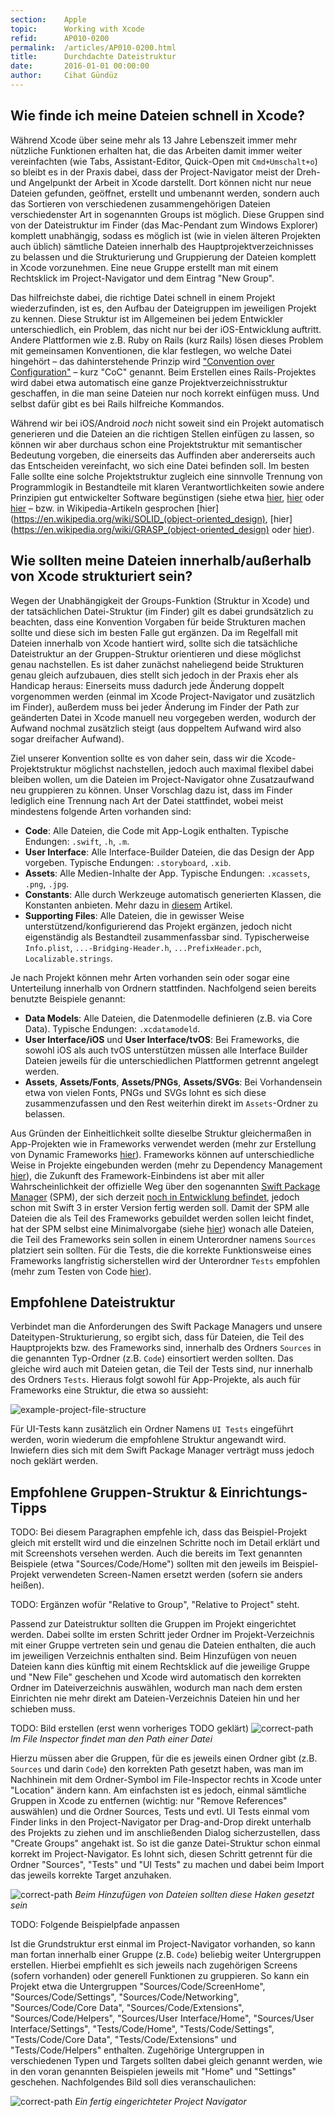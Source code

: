 ```yaml
---
section:    Apple
topic:      Working with Xcode
refid:      AP010-0200
permalink:  /articles/AP010-0200.html
title:      Durchdachte Dateistruktur
date:       2016-01-01 00:00:00
author:     Cihat Gündüz
---
```



## Wie finde ich meine Dateien schnell in Xcode?

Während Xcode über seine mehr als 13 Jahre Lebenszeit immer mehr nützliche Funktionen erhalten hat, die das Arbeiten damit immer weiter vereinfachten (wie Tabs, Assistant-Editor, Quick-Open mit `Cmd+Umschalt+o`) so bleibt es in der Praxis dabei, dass der Project-Navigator meist der Dreh- und Angelpunkt der Arbeit in Xcode darstellt. Dort können nicht nur neue Dateien gefunden, geöffnet, erstellt und umbenannt werden, sondern auch das Sortieren von verschiedenen zusammengehörigen Dateien verschiedenster Art in sogenannten Groups ist möglich. Diese Gruppen sind von der Dateistruktur im Finder (das Mac-Pendant zum Windows Explorer) komplett unabhängig, sodass es möglich ist (wie in vielen älteren Projekten auch üblich) sämtliche Dateien innerhalb des Hauptprojektverzeichnisses zu belassen und die Strukturierung und Gruppierung der Dateien komplett in Xcode vorzunehmen. Eine neue Gruppe erstellt man mit einem Rechtsklick im Project-Navigator und dem Eintrag "New Group".

Das hilfreichste dabei, die richtige Datei schnell in einem Projekt wiederzufinden, ist es, den Aufbau der Dateigruppen im jeweiligen Projekt zu kennen. Diese Struktur ist im Allgemeinen bei jedem Entwickler unterschiedlich, ein Problem, das nicht nur bei der iOS-Entwicklung auftritt. Andere Plattformen wie z.B. Ruby on Rails (kurz Rails) lösen dieses Problem mit gemeinsamen Konventionen, die klar festlegen, wo welche Datei hingehört – das dahinterstehende Prinzip wird ["Convention over Configuration"](https://en.wikipedia.org/wiki/Convention_over_configuration) – kurz "CoC" genannt. Beim Erstellen eines Rails-Projektes wird dabei etwa automatisch eine ganze Projektverzeichnisstruktur geschaffen, in die man seine Dateien nur noch korrekt einfügen muss. Und selbst dafür gibt es bei Rails hilfreiche Kommandos.

Während wir bei iOS/Android *noch* nicht soweit sind ein Projekt automatisch generieren und die Dateien an die richtigen Stellen einfügen zu lassen, so können wir aber durchaus schon eine Projektstruktur mit semantischer Bedeutung vorgeben, die einerseits das Auffinden aber andererseits auch das Entscheiden vereinfacht, wo sich eine Datei befinden soll. Im besten Falle sollte eine solche Projektstruktur zugleich eine sinnvolle Trennung von Programmlogik in Bestandteile mit klaren Verantwortlichkeiten sowie andere Prinzipien gut entwickelter Software begünstigen (siehe etwa [hier](http://www.oodesign.com/design-principles.html), [hier](https://msdn.microsoft.com/en-us/library/ee658124.aspx) oder [hier](http://code.tutsplus.com/tutorials/3-key-software-principles-you-must-understand--net-25161) – bzw. in Wikipedia-Artikeln gesprochen [hier](https://en.wikipedia.org/wiki/SOLID_(object-oriented_design), [hier](https://en.wikipedia.org/wiki/GRASP_(object-oriented_design) oder [hier](https://en.wikipedia.org/wiki/Don%27t_repeat_yourself)).


## Wie sollten meine Dateien innerhalb/außerhalb von Xcode strukturiert sein?

Wegen der Unabhängigkeit der Groups-Funktion (Struktur in Xcode) und der tatsächlichen Datei-Struktur (im Finder) gilt es dabei grundsätzlich zu beachten, dass eine Konvention Vorgaben für beide Strukturen machen sollte und diese sich im besten Falle gut ergänzen. Da im Regelfall mit Dateien innerhalb von Xcode hantiert wird, sollte sich die tatsächliche Dateistruktur an der Gruppen-Struktur orientieren und diese möglichst genau nachstellen. Es ist daher zunächst naheliegend beide Strukturen genau gleich aufzubauen, dies stellt sich jedoch in der Praxis eher als Handicap heraus: Einerseits muss dadurch jede Änderung doppelt vorgenommen werden (einmal im Xcode Project-Navigator und zusätzlich im Finder), außerdem muss bei jeder Änderung im Finder der Path zur geänderten Datei in Xcode manuell neu vorgegeben werden, wodurch der Aufwand nochmal zusätzlich steigt (aus doppeltem Aufwand wird also sogar dreifacher Aufwand).

Ziel unserer Konvention sollte es von daher sein, dass wir die Xcode-Projektstruktur möglichst nachstellen, jedoch auch maximal flexibel dabei bleiben wollen, um die Dateien im Project-Navigator ohne Zusatzaufwand neu gruppieren zu können. Unser Vorschlag dazu ist, dass im Finder lediglich eine Trennung nach Art der Datei stattfindet, wobei meist mindestens folgende Arten vorhanden sind:

* **Code**: Alle Dateien, die Code mit App-Logik enthalten. Typische Endungen: `.swift`, `.h`, `.m`.
* **User Interface**: Alle Interface-Builder Dateien, die das Design der App vorgeben. Typische Endungen: `.storyboard`, `.xib`.
* **Assets**: Alle Medien-Inhalte der App. Typische Endungen: `.xcassets`, `.png`, `.jpg`.
* **Constants**: Alle durch Werkzeuge automatisch generierten Klassen, die Konstanten anbieten. Mehr dazu in [diesem](#) Artikel.
* **Supporting Files**: Alle Dateien, die in gewisser Weise unterstützend/konfigurierend das Projekt ergänzen, jedoch nicht eigenständig als Bestandteil zusammenfassbar sind. Typischerweise `Info.plist`, `...-Bridging-Header.h`, `...PrefixHeader.pch`, `Localizable.strings`.

Je nach Projekt können mehr Arten vorhanden sein oder sogar eine Unterteilung innerhalb von Ordnern stattfinden. Nachfolgend seien bereits benutzte Beispiele genannt:

* **Data Models**: Alle Dateien, die Datenmodelle definieren (z.B. via Core Data). Typische Endungen: `.xcdatamodeld`.
* **User Interface/iOS** und **User Interface/tvOS**: Bei Frameworks, die sowohl iOS als auch tvOS unterstützen müssen alle Interface Builder Dateien jeweils für die unterschiedlichen Plattformen getrennt angelegt werden.
* **Assets**, **Assets/Fonts**, **Assets/PNGs**, **Assets/SVGs**: Bei Vorhandensein etwa von vielen Fonts, PNGs und SVGs lohnt es sich diese zusammenzufassen und den Rest weiterhin direkt im `Assets`-Ordner zu belassen.

Aus Gründen der Einheitlichkeit sollte dieselbe Struktur gleichermaßen in App-Projekten wie in Frameworks verwendet werden (mehr zur Erstellung von Dynamic Frameworks [hier](#)). Frameworks können auf unterschiedliche Weise in Projekte eingebunden werden (mehr zu Dependency Management [hier](#)), die Zukunft des Framework-Einbindens ist aber mit aller Wahrscheinlichkeit der offizielle Weg über den sogenannten [Swift Package Manager](https://swift.org/package-manager/) (SPM), der sich derzeit [noch in Entwicklung befindet](https://github.com/apple/swift-package-manager), jedoch schon mit Swift 3 in erster Version fertig werden soll. Damit der SPM alle Dateien die als Teil des Frameworks gebuildet werden sollen leicht findet, hat der SPM selbst eine Minimalvorgabe (siehe [hier](https://github.com/apple/swift-package-manager/blob/master/Documentation/SourceLayouts.md)) wonach alle Dateien, die Teil des Frameworks sein sollen in einem Unterordner namens `Sources` platziert sein sollten. Für die Tests, die die korrekte Funktionsweise eines Frameworks langfristig sicherstellen wird der Unterordner `Tests` empfohlen (mehr zum Testen von Code [hier](#)).


## Empfohlene Dateistruktur

Verbindet man die Anforderungen des Swift Package Managers und unsere Dateitypen-Strukturierung, so ergibt sich, dass für Dateien, die Teil des Hauptprojekts bzw. des Frameworks sind, innerhalb des Ordners `Sources` in die genannten Typ-Ordner (z.B. `Code`) einsortiert werden sollten. Das gleiche wird auch mit Dateien getan, die Teil der Tests sind, nur innerhalb des Ordners `Tests`. Hieraus folgt sowohl für App-Projekte, als auch für Frameworks eine Struktur, die etwa so aussieht:

![example-project-file-structure](../../../public/images/AP010/0200/example-project-file-structure.png)

Für UI-Tests kann zusätzlich ein Ordner Namens `UI Tests` eingeführt werden, worin wiederum die empfohlene Struktur angewandt wird. Inwiefern dies sich mit dem Swift Package Manager verträgt muss jedoch noch geklärt werden.

## Empfohlene Gruppen-Struktur & Einrichtungs-Tipps

TODO: Bei diesem Paragraphen empfehle ich, dass das Beispiel-Projekt gleich mit erstellt wird und die einzelnen Schritte noch im Detail erklärt und mit Screenshots versehen werden. Auch die bereits im Text genannten Beispiele (etwa "Sources/Code/Home") sollten mit den jeweils im Beispiel-Projekt verwendeten Screen-Namen ersetzt werden (sofern sie anders heißen).

TODO: Ergänzen wofür "Relative to Group", "Relative to Project" steht.

Passend zur Dateistruktur sollten die Gruppen im Projekt eingerichtet werden. Dabei sollte im ersten Schritt jeder Ordner im Projekt-Verzeichnis mit einer Gruppe vertreten sein und genau die Dateien enthalten, die auch im jeweiligen Verzeichnis enthalten sind. Beim Hinzufügen von neuen Dateien kann dies künftig mit einem Rechtsklick auf die jeweilige Gruppe und "New File" geschehen und Xcode wird automatisch den korrekten Ordner im Dateiverzeichnis auswählen, wodurch man nach dem ersten Einrichten nie mehr direkt am Dateien-Verzeichnis Dateien hin und her schieben muss.

TODO: Bild erstellen (erst wenn vorheriges TODO geklärt)
![correct-path](../../../public/images/AP010/0200/correct-path.png)
*Im File Inspector findet man den Path einer Datei*

Hierzu müssen aber die Gruppen, für die es jeweils einen Ordner gibt (z.B. `Sources` und darin `Code`) den korrekten Path gesetzt haben, was man im Nachhinein mit dem Ordner-Symbol im File-Inspector rechts in Xcode unter "Location" ändern kann. Am einfachsten ist es jedoch, einmal sämtliche Gruppen in Xcode zu entfernen (wichtig: nur "Remove References" auswählen) und die Ordner Sources, Tests und evtl. UI Tests einmal vom Finder links in den Project-Navigator per Drag-and-Drop direkt unterhalb des Projekts zu ziehen und im anschließenden Dialog sicherzustellen, dass "Create Groups" angehakt ist. So ist die ganze Datei-Struktur schon einmal korrekt im Project-Navigator. Es lohnt sich, diesen Schritt getrennt für die Ordner "Sources", "Tests" und "UI Tests" zu machen und dabei beim Import das jeweils korrekte Target anzuhaken.

![correct-path](../../../public/images/AP010/0200/add-files.png)
*Beim Hinzufügen von Dateien sollten diese Haken gesetzt sein*

TODO: Folgende Beispielpfade anpassen

Ist die Grundstruktur erst einmal im Project-Navigator vorhanden, so kann man fortan innerhalb einer Gruppe (z.B. `Code`) beliebig weiter Untergruppen erstellen. Hierbei empfiehlt es sich jeweils nach zugehörigen Screens (sofern vorhanden) oder generell Funktionen zu gruppieren. So kann ein Projekt etwa die Untergruppen "Sources/Code/ScreenHome", "Sources/Code/Settings", "Sources/Code/Networking", "Sources/Code/Core Data", "Sources/Code/Extensions", "Sources/Code/Helpers", "Sources/User Interface/Home", "Sources/User Interface/Settings", "Tests/Code/Home", "Tests/Code/Settings", "Tests/Code/Core Data", "Tests/Code/Extensions" und "Tests/Code/Helpers" enthalten. Zugehörige Untergruppen in verschiedenen Typen und Targets sollten dabei gleich genannt werden, wie in den voran genannten Beispielen jeweils mit "Home" und "Settings" geschehen. Nachfolgendes Bild soll dies veranschaulichen:

![correct-path](../../../public/images/AP010/0200/xcode-project-navigator.png)
*Ein fertig eingerichteter Project Navigator*

